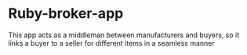 # Ruby-broker-app
This app acts as a middleman between manufacturers and buyers, so it links a buyer to a seller for different items in a seamless manner 
